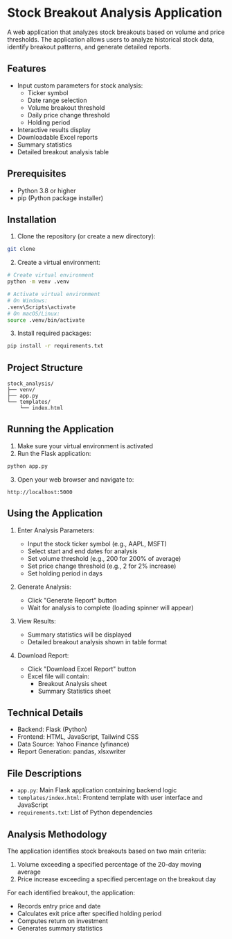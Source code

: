 # Stock Breakout Analysis Application

A web application that analyzes stock breakouts based on volume and price thresholds. The application allows users to analyze historical stock data, identify breakout patterns, and generate detailed reports.

## Features

- Input custom parameters for stock analysis:
  - Ticker symbol
  - Date range selection
  - Volume breakout threshold
  - Daily price change threshold
  - Holding period
- Interactive results display
- Downloadable Excel reports
- Summary statistics
- Detailed breakout analysis table

## Prerequisites

- Python 3.8 or higher
- pip (Python package installer)

## Installation

1. Clone the repository (or create a new directory):
```bash
git clone 
```

2. Create a virtual environment:
```bash
# Create virtual environment
python -m venv .venv

# Activate virtual environment
# On Windows:
.venv\Scripts\activate
# On macOS/Linux:
source .venv/bin/activate
```

3. Install required packages:
```bash
pip install -r requirements.txt
```

## Project Structure

```
stock_analysis/
├── venv/
├── app.py
└── templates/
    └── index.html
```

## Running the Application

1. Make sure your virtual environment is activated
2. Run the Flask application:
```bash
python app.py
```
3. Open your web browser and navigate to:
```
http://localhost:5000
```

## Using the Application

1. Enter Analysis Parameters:
   - Input the stock ticker symbol (e.g., AAPL, MSFT)
   - Select start and end dates for analysis
   - Set volume threshold (e.g., 200 for 200% of average)
   - Set price change threshold (e.g., 2 for 2% increase)
   - Set holding period in days

2. Generate Analysis:
   - Click "Generate Report" button
   - Wait for analysis to complete (loading spinner will appear)

3. View Results:
   - Summary statistics will be displayed
   - Detailed breakout analysis shown in table format

4. Download Report:
   - Click "Download Excel Report" button
   - Excel file will contain:
     - Breakout Analysis sheet
     - Summary Statistics sheet

## Technical Details

- Backend: Flask (Python)
- Frontend: HTML, JavaScript, Tailwind CSS
- Data Source: Yahoo Finance (yfinance)
- Report Generation: pandas, xlsxwriter

## File Descriptions

- `app.py`: Main Flask application containing backend logic
- `templates/index.html`: Frontend template with user interface and JavaScript
- `requirements.txt`: List of Python dependencies

## Analysis Methodology

The application identifies stock breakouts based on two main criteria:
1. Volume exceeding a specified percentage of the 20-day moving average
2. Price increase exceeding a specified percentage on the breakout day

For each identified breakout, the application:
- Records entry price and date
- Calculates exit price after specified holding period
- Computes return on investment
- Generates summary statistics

